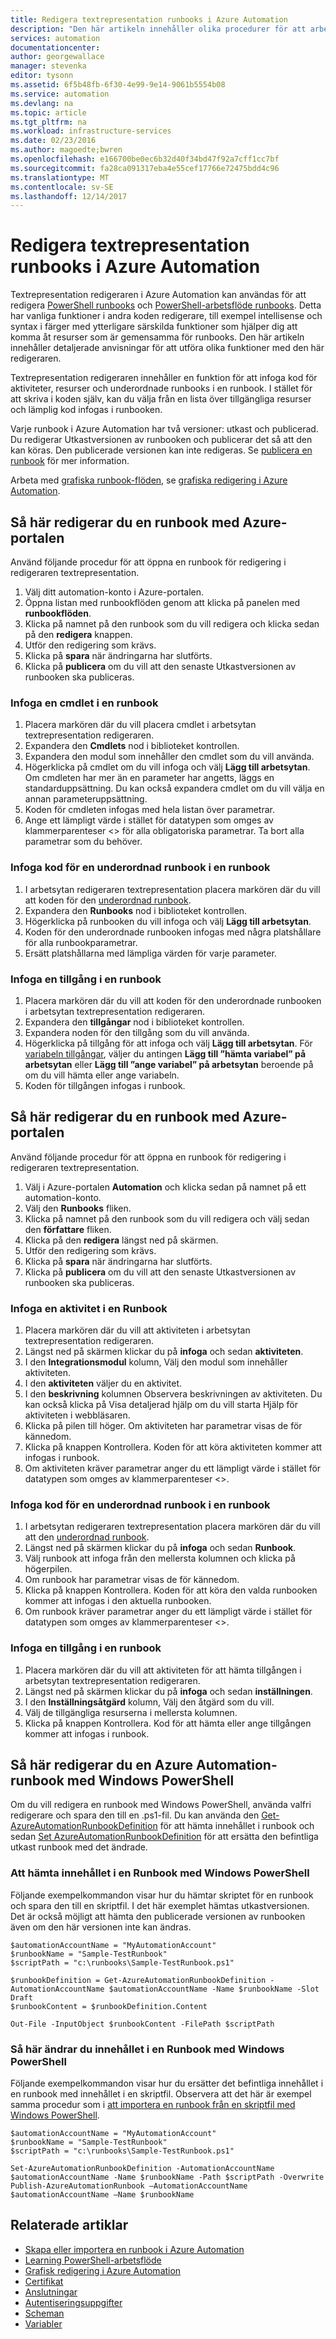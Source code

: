 ```yaml
---
title: Redigera textrepresentation runbooks i Azure Automation
description: "Den här artikeln innehåller olika procedurer för att arbeta med PowerShell och PowerShell-arbetsflöde runbooks i Azure Automation med hjälp av textrepresentation editor."
services: automation
documentationcenter: 
author: georgewallace
manager: stevenka
editor: tysonn
ms.assetid: 6f5b48fb-6f30-4e99-9e14-9061b5554b08
ms.service: automation
ms.devlang: na
ms.topic: article
ms.tgt_pltfrm: na
ms.workload: infrastructure-services
ms.date: 02/23/2016
ms.author: magoedte;bwren
ms.openlocfilehash: e166700be0ec6b32d40f34bd47f92a7cff1cc7bf
ms.sourcegitcommit: fa28ca091317eba4e55cef17766e72475bdd4c96
ms.translationtype: MT
ms.contentlocale: sv-SE
ms.lasthandoff: 12/14/2017
---
```

# <a name="editing-textual-runbooks-in-azure-automation"></a>Redigera textrepresentation runbooks i Azure Automation
Textrepresentation redigeraren i Azure Automation kan användas för att redigera [PowerShell runbooks](automation-runbook-types.md#powershell-runbooks) och [PowerShell-arbetsflöde runbooks](automation-runbook-types.md#powershell-workflow-runbooks). Detta har vanliga funktioner i andra koden redigerare, till exempel intellisense och syntax i färger med ytterligare särskilda funktioner som hjälper dig att komma åt resurser som är gemensamma för runbooks.  Den här artikeln innehåller detaljerade anvisningar för att utföra olika funktioner med den här redigeraren.

Textrepresentation redigeraren innehåller en funktion för att infoga kod för aktiviteter, resurser och underordnade runbooks i en runbook. I stället för att skriva i koden själv, kan du välja från en lista över tillgängliga resurser och lämplig kod infogas i runbooken.

Varje runbook i Azure Automation har två versioner: utkast och publicerad. Du redigerar Utkastversionen av runbooken och publicerar det så att den kan köras. Den publicerade versionen kan inte redigeras. Se [publicera en runbook](automation-creating-importing-runbook.md#publishing-a-runbook) för mer information.

Arbeta med [grafiska runbook-flöden](automation-runbook-types.md#graphical-runbooks), se [grafiska redigering i Azure Automation](automation-graphical-authoring-intro.md).

## <a name="to-edit-a-runbook-with-the-azure-portal"></a>Så här redigerar du en runbook med Azure-portalen
Använd följande procedur för att öppna en runbook för redigering i redigeraren textrepresentation.

1. Välj ditt automation-konto i Azure-portalen.
2. Öppna listan med runbookflöden genom att klicka på panelen med **runbookflöden**.
3. Klicka på namnet på den runbook som du vill redigera och klicka sedan på den **redigera** knappen.
4. Utför den redigering som krävs.
5. Klicka på **spara** när ändringarna har slutförts.
6. Klicka på **publicera** om du vill att den senaste Utkastversionen av runbooken ska publiceras.

### <a name="to-insert-a-cmdlet-into-a-runbook"></a>Infoga en cmdlet i en runbook
1. Placera markören där du vill placera cmdlet i arbetsytan textrepresentation redigeraren.
2. Expandera den **Cmdlets** nod i biblioteket kontrollen.
3. Expandera den modul som innehåller den cmdlet som du vill använda.
4. Högerklicka på cmdlet om du vill infoga och välj **Lägg till arbetsytan**.  Om cmdleten har mer än en parameter har angetts, läggs en standarduppsättning.  Du kan också expandera cmdlet om du vill välja en annan parameteruppsättning.
5. Koden för cmdleten infogas med hela listan över parametrar.
6. Ange ett lämpligt värde i stället för datatypen som omges av klammerparenteser <> för alla obligatoriska parametrar.  Ta bort alla parametrar som du behöver.

### <a name="to-insert-code-for-a-child-runbook-into-a-runbook"></a>Infoga kod för en underordnad runbook i en runbook
1. I arbetsytan redigeraren textrepresentation placera markören där du vill att koden för den [underordnad runbook](automation-child-runbooks.md).
2. Expandera den **Runbooks** nod i biblioteket kontrollen.
3. Högerklicka på runbooken du vill infoga och välj **Lägg till arbetsytan**.
4. Koden för den underordnade runbooken infogas med några platshållare för alla runbookparametrar.
5. Ersätt platshållarna med lämpliga värden för varje parameter.

### <a name="to-insert-an-asset-into-a-runbook"></a>Infoga en tillgång i en runbook
1. Placera markören där du vill att koden för den underordnade runbooken i arbetsytan textrepresentation redigeraren.
2. Expandera den **tillgångar** nod i biblioteket kontrollen.
3. Expandera noden för den tillgång som du vill använda.
4. Högerklicka på tillgång för att infoga och välj **Lägg till arbetsytan**.  För [variabeln tillgångar](automation-variables.md), väljer du antingen **Lägg till ”hämta variabel” på arbetsytan** eller **Lägg till ”ange variabel” på arbetsytan** beroende på om du vill hämta eller ange variabeln.
5. Koden för tillgången infogas i runbook.

## <a name="to-edit-a-runbook-with-the-azure-portal"></a>Så här redigerar du en runbook med Azure-portalen
Använd följande procedur för att öppna en runbook för redigering i redigeraren textrepresentation.

1. Välj i Azure-portalen **Automation** och klicka sedan på namnet på ett automation-konto.
2. Välj den **Runbooks** fliken.
3. Klicka på namnet på den runbook som du vill redigera och välj sedan den **författare** fliken.
4. Klicka på den **redigera** längst ned på skärmen.
5. Utför den redigering som krävs.
6. Klicka på **spara** när ändringarna har slutförts.
7. Klicka på **publicera** om du vill att den senaste Utkastversionen av runbooken ska publiceras.

### <a name="to-insert-an-activity-into-a-runbook"></a>Infoga en aktivitet i en Runbook
1. Placera markören där du vill att aktiviteten i arbetsytan textrepresentation redigeraren.
2. Längst ned på skärmen klickar du på **infoga** och sedan **aktiviteten**.
3. I den **Integrationsmodul** kolumn, Välj den modul som innehåller aktiviteten.
4. I den **aktiviteten** väljer du en aktivitet.
5. I den **beskrivning** kolumnen Observera beskrivningen av aktiviteten. Du kan också klicka på Visa detaljerad hjälp om du vill starta Hjälp för aktiviteten i webbläsaren.
6. Klicka på pilen till höger.  Om aktiviteten har parametrar visas de för kännedom.
7. Klicka på knappen Kontrollera.  Koden för att köra aktiviteten kommer att infogas i runbook.
8. Om aktiviteten kräver parametrar anger du ett lämpligt värde i stället för datatypen som omges av klammerparenteser <>.

### <a name="to-insert-code-for-a-child-runbook-into-a-runbook"></a>Infoga kod för en underordnad runbook i en runbook
1. I arbetsytan redigeraren textrepresentation placera markören där du vill att den [underordnad runbook](automation-child-runbooks.md).
2. Längst ned på skärmen klickar du på **infoga** och sedan **Runbook**.
3. Välj runbook att infoga från den mellersta kolumnen och klicka på högerpilen.
4. Om runbook har parametrar visas de för kännedom.
5. Klicka på knappen Kontrollera.  Koden för att köra den valda runbooken kommer att infogas i den aktuella runbooken.
6. Om runbook kräver parametrar anger du ett lämpligt värde i stället för datatypen som omges av klammerparenteser <>.

### <a name="to-insert-an-asset-into-a-runbook"></a>Infoga en tillgång i en runbook
1. Placera markören där du vill att aktiviteten för att hämta tillgången i arbetsytan textrepresentation redigeraren.
2. Längst ned på skärmen klickar du på **infoga** och sedan **inställningen**.
3. I den **Inställningsåtgärd** kolumn, Välj den åtgärd som du vill.
4. Välj de tillgängliga resurserna i mellersta kolumnen.
5. Klicka på knappen Kontrollera.  Kod för att hämta eller ange tillgången kommer att infogas i runbook.

## <a name="to-edit-an-azure-automation-runbook-using-windows-powershell"></a>Så här redigerar du en Azure Automation-runbook med Windows PowerShell
Om du vill redigera en runbook med Windows PowerShell, använda valfri redigerare och spara den till en .ps1-fil. Du kan använda den [Get-AzureAutomationRunbookDefinition](http://aka.ms/runbookauthor/cmdlet/getazurerunbookdefinition) för att hämta innehållet i runbook och sedan [Set AzureAutomationRunbookDefinition](http://aka.ms/runbookauthor/cmdlet/setazurerunbookdefinition) för att ersätta den befintliga utkast runbook med det ändrade.

### <a name="to-retrieve-the-contents-of-a-runbook-using-windows-powershell"></a>Att hämta innehållet i en Runbook med Windows PowerShell
Följande exempelkommandon visar hur du hämtar skriptet för en runbook och spara den till en skriptfil. I det här exemplet hämtas utkastversionen. Det är också möjligt att hämta den publicerade versionen av runbooken även om den här versionen inte kan ändras.

    $automationAccountName = "MyAutomationAccount"
    $runbookName = "Sample-TestRunbook"
    $scriptPath = "c:\runbooks\Sample-TestRunbook.ps1"

    $runbookDefinition = Get-AzureAutomationRunbookDefinition -AutomationAccountName $automationAccountName -Name $runbookName -Slot Draft
    $runbookContent = $runbookDefinition.Content

    Out-File -InputObject $runbookContent -FilePath $scriptPath

### <a name="to-change-the-contents-of-a-runbook-using-windows-powershell"></a>Så här ändrar du innehållet i en Runbook med Windows PowerShell
Följande exempelkommandon visar hur du ersätter det befintliga innehållet i en runbook med innehållet i en skriptfil. Observera att det här är exempel samma procedur som i [att importera en runbook från en skriptfil med Windows PowerShell](automation-creating-importing-runbook.md).

    $automationAccountName = "MyAutomationAccount"
    $runbookName = "Sample-TestRunbook"
    $scriptPath = "c:\runbooks\Sample-TestRunbook.ps1"

    Set-AzureAutomationRunbookDefinition -AutomationAccountName $automationAccountName -Name $runbookName -Path $scriptPath -Overwrite
    Publish-AzureAutomationRunbook –AutomationAccountName $automationAccountName –Name $runbookName

## <a name="related-articles"></a>Relaterade artiklar
* [Skapa eller importera en runbook i Azure Automation](automation-creating-importing-runbook.md)
* [Learning PowerShell-arbetsflöde](automation-powershell-workflow.md)
* [Grafisk redigering i Azure Automation](automation-graphical-authoring-intro.md)
* [Certifikat](automation-certificates.md)
* [Anslutningar](automation-connections.md)
* [Autentiseringsuppgifter](automation-credentials.md)
* [Scheman](automation-schedules.md)
* [Variabler](automation-variables.md)
